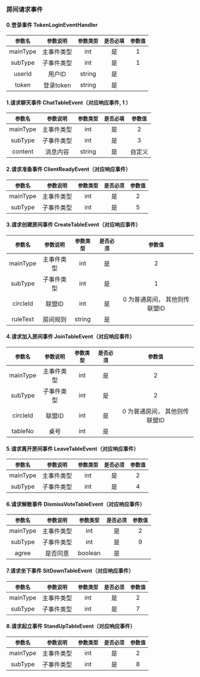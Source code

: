 ### 房间请求事件
#### 0.登录事件 TokenLoginEventHandler
|`参数名`|`参数说明`|`参数类型`|`是否必填`|`参数值`
|:---:|:---:|:---:|:---:|:---:|
|mainType|主事件类型|int|是|1
|subType|子事件类型|int|是|1
|userId|用户ID|string|是|
|token|登录token|string|是|

#### 1.请求聊天事件 ChatTableEvent（对应响应事件, 1 ）
|`参数名`|`参数说明`|`参数类型`|`是否必填`|`参数值`
|:---:|:---:|:---:|:---:|:---:|
|mainType|主事件类型|int|是|2
|subType|子事件类型|int|是|3
|content|消息内容|string|是|自定义

#### 2.请求准备事件 ClientReadyEvent（对应响应事件）
|`参数名`|`参数说明`|`参数类型`|`是否必须`|`参数值`
|:---:|:---:|:---:|:---:|:---:|
|mainType|主事件类型|int|是|2
|subType|子事件类型|int|是|5

#### 3.请求创建房间事件 CreateTableEvent（对应响应事件）
|`参数名`|`参数说明`|`参数类型`|`是否必须`|`参数值`
|:---:|:---:|:---:|:---:|:---:|
|mainType|主事件类型|int|是|2
|subType|子事件类型|int|是|1
|circleId|联盟ID|int|是| 0 为普通房间， 其他则传联盟ID
|ruleText|房间规则|string|是|

#### 4.请求加入房间事件 JoinTableEvent（对应响应事件）
|`参数名`|`参数说明`|`参数类型`|`是否必须`|`参数值`
|:---:|:---:|:---:|:---:|:---:|
|mainType|主事件类型|int|是|2
|subType|子事件类型|int|是|2
|circleId|联盟ID|int|是| 0 为普通房间， 其他则传联盟ID
|tableNo|桌号|int|是|

#### 5.请求离开房间事件 LeaveTableEvent（对应响应事件）
|`参数名`|`参数说明`|`参数类型`|`是否必须`|`参数值`
|:---:|:---:|:---:|:---:|:---:|
|mainType|主事件类型|int|是|2
|subType|子事件类型|int|是|4

#### 6.请求解散事件 DismissVoteTableEvent（对应响应事件）
|`参数名`|`参数说明`|`参数类型`|`是否必须`|`参数值`
|:---:|:---:|:---:|:---:|:---:|
|mainType|主事件类型|int|是|2
|subType|子事件类型|int|是|9
|agree|是否同意|boolean|是|

#### 7.请求坐下事件 SitDownTableEvent（对应响应事件）
|`参数名`|`参数说明`|`参数类型`|`是否必须`|`参数值`
|:---:|:---:|:---:|:---:|:---:|
|mainType|主事件类型|int|是|2
|subType|子事件类型|int|是|7

#### 8.请求起立事件 StandUpTableEvent（对应响应事件）
|`参数名`|`参数说明`|`参数类型`|`是否必须`|`参数值`
|:---:|:---:|:---:|:---:|:---:|
|mainType|主事件类型|int|是|2
|subType|子事件类型|int|是|8




